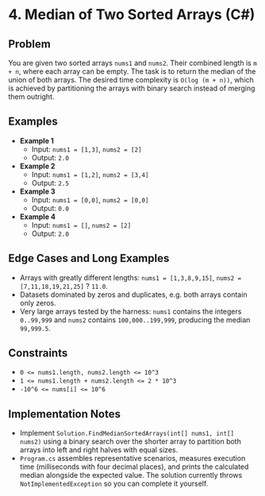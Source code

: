 # 4. Median of Two Sorted Arrays (C#)

## Problem
You are given two sorted arrays `nums1` and `nums2`. Their combined length is `m + n`, where each array can be empty. The task is to return the median of the union of both arrays. The desired time complexity is `O(log (m + n))`, which is achieved by partitioning the arrays with binary search instead of merging them outright.

## Examples
- **Example 1**
  - Input: `nums1 = [1,3]`, `nums2 = [2]`
  - Output: `2.0`
- **Example 2**
  - Input: `nums1 = [1,2]`, `nums2 = [3,4]`
  - Output: `2.5`
- **Example 3**
  - Input: `nums1 = [0,0]`, `nums2 = [0,0]`
  - Output: `0.0`
- **Example 4**
  - Input: `nums1 = []`, `nums2 = [2]`
  - Output: `2.0`

## Edge Cases and Long Examples
- Arrays with greatly different lengths: `nums1 = [1,3,8,9,15]`, `nums2 = [7,11,18,19,21,25]` ? `11.0`.
- Datasets dominated by zeros and duplicates, e.g. both arrays contain only zeros.
- Very large arrays tested by the harness: `nums1` contains the integers `0..99,999` and `nums2` contains `100,000..199,999`, producing the median `99,999.5`.

## Constraints
- `0 <= nums1.length, nums2.length <= 10^3`
- `1 <= nums1.length + nums2.length <= 2 * 10^3`
- `-10^6 <= nums[i] <= 10^6`

## Implementation Notes
- Implement `Solution.FindMedianSortedArrays(int[] nums1, int[] nums2)` using a binary search over the shorter array to partition both arrays into left and right halves with equal sizes.
- `Program.cs` assembles representative scenarios, measures execution time (milliseconds with four decimal places), and prints the calculated median alongside the expected value. The solution currently throws `NotImplementedException` so you can complete it yourself.
